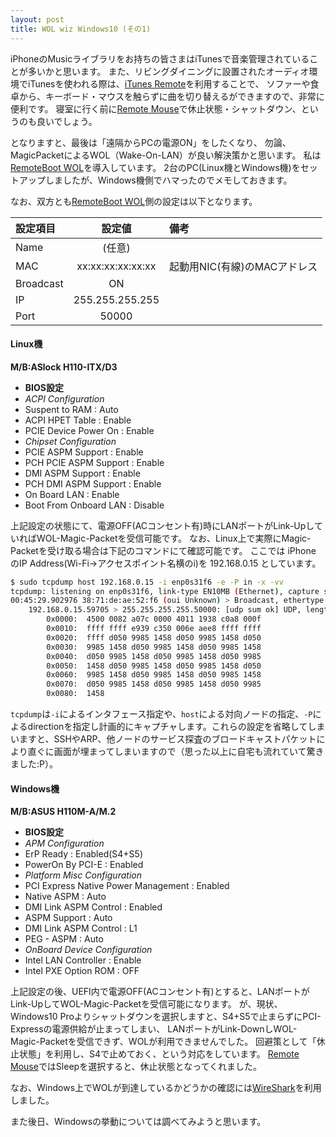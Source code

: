 ```yaml
---
layout: post
title: WOL wiz Windows10 (その1)
---
```


iPhoneのMusicライブラリをお持ちの皆さまはiTunesで音楽管理されていることが多いかと思います。
また、リビングダイニングに設置されたオーディオ環境でiTunesを使われる際は、[iTunes Remote](https://itunes.apple.com/jp/app/itunes-remote/id284417350?mt=8)を利用することで、
ソファーや食卓から、キーボード・マウスを触らずに曲を切り替えるができますので、非常に便利です。
寝室に行く前に[Remote Mouse](https://www.remotemouse.net/)で休止状態・シャットダウン、というのも良いでしょう。

となりますと、最後は「遠隔からPCの電源ON」をしたくなり、
勿論、MagicPacketによるWOL（Wake-On-LAN）が良い解決策かと思います。
私は[RemoteBoot WOL](https://itunes.apple.com/jp/app/remoteboot-wol/id310369182?mt=8)を導入しています。
2台のPC(Linux機とWindows機)をセットアップしましたが、Windows機側でハマったのでメモしておきます。

<!--break-->

なお、双方とも[RemoteBoot WOL](https://itunes.apple.com/jp/app/remoteboot-wol/id310369182?mt=8)側の設定は以下となります。

| 設定項目 | 設定値 | 備考 |
|:---------|:------:|:-----|
|Name      | (任意) | |
|MAC       | xx:xx:xx:xx:xx:xx | 起動用NIC(有線)のMACアドレス |
|Broadcast | ON     | |
|IP        | 255.255.255.255 | |
|Port      | 50000  | |

#### Linux機

**M/B:ASlock H110-ITX/D3**

- **BIOS設定**
 - *ACPI Configuration*
  - Suspent to RAM : Auto
  - ACPI HPET Table : Enable
  - PCIE Device Power On : Enable
 - *Chipset Configuration*
  - PCIE ASPM Support : Enable
  - PCH PCIE ASPM Support : Enable
  - DMI ASPM Support : Enable
  - PCH DMI ASPM Support : Enable
  - On Board LAN : Enable
  - Boot From Onboard LAN : Disable

上記設定の状態にて、電源OFF(ACコンセント有)時にLANポートがLink-UpしていればWOL-Magic-Packetを受信可能です。
なお、Linux上で実際にMagic-Packetを受け取る場合は下記のコマンドにて確認可能です。
ここでは iPhone のIP Address(Wi-Fi->アクセスポイント名横のi)を 192.168.0.15 としています。

```bash
$ sudo tcpdump host 192.168.0.15 -i enp0s31f6 -e -P in -x -vv
tcpdump: listening on enp0s31f6, link-type EN10MB (Ethernet), capture size 65535 bytes
00:45:29.902976 38:71:de:ae:52:f6 (oui Unknown) > Broadcast, ethertype IPv4 (0x0800), length 144: (tos 0x0, ttl 64, id 41084, offset 0, flags [none], proto UDP (17), length 130)
    192.168.0.15.59705 > 255.255.255.255.50000: [udp sum ok] UDP, length 102
        0x0000:  4500 0082 a07c 0000 4011 1938 c0a8 000f
        0x0010:  ffff ffff e939 c350 006e aee8 ffff ffff
        0x0020:  ffff d050 9985 1458 d050 9985 1458 d050
        0x0030:  9985 1458 d050 9985 1458 d050 9985 1458
        0x0040:  d050 9985 1458 d050 9985 1458 d050 9985
        0x0050:  1458 d050 9985 1458 d050 9985 1458 d050
        0x0060:  9985 1458 d050 9985 1458 d050 9985 1458
        0x0070:  d050 9985 1458 d050 9985 1458 d050 9985
        0x0080:  1458
```

`tcpdump`は`-i`によるインタフェース指定や、`host`による対向ノードの指定、`-P`によるdirectionを指定し計画的にキャプチャします。これらの設定を省略してしまいますと、SSHやARP、他ノードのサービス探査のブロードキャストパケットにより直ぐに画面が埋まってしまいますので（思った以上に自宅も流れていて驚きました:P）。

#### Windows機

**M/B:ASUS H110M-A/M.2**

- **BIOS設定**
 - *APM Configuration*
  - ErP Ready : Enabled(S4+S5)
  - PowerOn By PCI-E : Enabled
 - *Platform Misc Configuration*
  - PCI Express Native Power Management : Enabled
  - Native ASPM : Auto
  - DMI Link ASPM Control : Enabled
  - ASPM Support : Auto
  - DMI Link ASPM Control : L1
  - PEG - ASPM : Auto
 - *OnBoard Device Configuration*
  - Intel LAN Controller : Enable
  - Intel PXE Option ROM : OFF

上記設定の後、UEFI内で電源OFF(ACコンセント有)とすると、LANポートがLink-UpしてWOL-Magic-Packetを受信可能になります。
が、現状、Windows10 Proよりシャットダウンを選択しますと、S4+S5で止まらずにPCI-Expressの電源供給が止まってしまい、
LANポートがLink-DownしWOL-Magic-Packetを受信できず、WOLが利用できませんでした。
回避策として「休止状態」を利用し、S4で止めておく、という対応をしています。
[Remote Mouse](https://www.remotemouse.net/)ではSleepを選択すると、休止状態となってくれました。

なお、Windows上でWOLが到達しているかどうかの確認には[WireShark](https://www.wireshark.org/download.html)を利用しました。

また後日、Windowsの挙動については調べてみようと思います。
